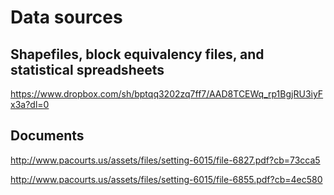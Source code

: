# Data sources
## Shapefiles, block equivalency files, and statistical spreadsheets
https://www.dropbox.com/sh/bptqq3202zq7ff7/AAD8TCEWq_rp1BgjRU3iyFx3a?dl=0

## Documents
http://www.pacourts.us/assets/files/setting-6015/file-6827.pdf?cb=73cca5

http://www.pacourts.us/assets/files/setting-6015/file-6855.pdf?cb=4ec580
